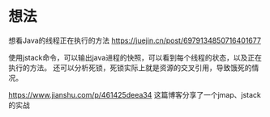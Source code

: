 # 想法
想看Java的线程正在执行的方法
https://juejin.cn/post/6979134850716401677

使用jstack命令，可以输出java进程的快照，可以看到每个线程的状态，以及正在执行的方法。
还可以分析死锁，死锁实际上就是资源的交叉引用，导致饿死的情况。


https://www.jianshu.com/p/461425deea34 这篇博客分享了一个jmap、jstack的实战